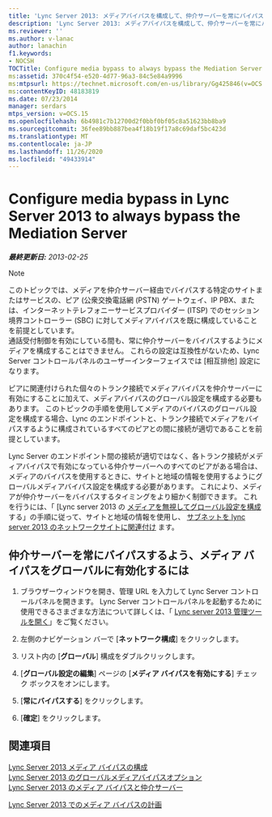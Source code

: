 ```yaml
---
title: 'Lync Server 2013: メディアバイパスを構成して、仲介サーバーを常にバイパスする'
description: 'Lync Server 2013: メディアバイパスを構成して、仲介サーバーを常にバイパスします。'
ms.reviewer: ''
ms.author: v-lanac
author: lanachin
f1.keywords:
- NOCSH
TOCTitle: Configure media bypass to always bypass the Mediation Server
ms:assetid: 370c4f54-e520-4d77-96a3-84c5e84a9996
ms:mtpsurl: https://technet.microsoft.com/en-us/library/Gg425846(v=OCS.15)
ms:contentKeyID: 48183819
ms.date: 07/23/2014
manager: serdars
mtps_version: v=OCS.15
ms.openlocfilehash: 6b4981c7b12700d2f0bbf0bf05c8a51623bb8ba9
ms.sourcegitcommit: 36fee89bb887bea4f18b19f17a8c69daf5bc423d
ms.translationtype: MT
ms.contentlocale: ja-JP
ms.lasthandoff: 11/26/2020
ms.locfileid: "49433914"
---
```

# <a name="configure-media-bypass-in-lync-server-2013-to-always-bypass-the-mediation-server"></a>Configure media bypass in Lync Server 2013 to always bypass the Mediation Server

<div data-xmlns="http://www.w3.org/1999/xhtml">

<div class="topic" data-xmlns="http://www.w3.org/1999/xhtml" data-msxsl="urn:schemas-microsoft-com:xslt" data-cs="https://msdn.microsoft.com/">

<div data-asp="https://msdn2.microsoft.com/asp">



</div>

<div id="mainSection">

<div id="mainBody">

<span> </span>

_**最終更新日:** 2013-02-25_

<div>


> [!NOTE]  
> このトピックでは、メディアを仲介サーバー経由でバイパスする特定のサイトまたはサービスの、ピア (公衆交換電話網 (PSTN) ゲートウェイ、IP PBX、または、インターネットテレフォニーサービスプロバイダー (ITSP) でのセッション境界コントローラー (SBC) に対してメディアバイパスを既に構成していることを前提としています。<BR>通話受付制御を有効にしている間も、常に仲介サーバーをバイパスするようにメディアを構成することはできません。 これらの設定は互換性がないため、Lync Server コントロールパネルのユーザーインターフェイスでは [相互排他] 設定になります。



</div>

ピアに関連付けられた個々のトランク接続でメディアバイパスを仲介サーバーに有効にすることに加えて、メディアバイパスのグローバル設定を構成する必要もあります。 このトピックの手順を使用してメディアのバイパスのグローバル設定を構成する場合、Lync のエンドポイントと、トランク接続でメディアをバイパスするように構成されているすべてのピアとの間に接続が適切であることを前提としています。

Lync Server のエンドポイント間の接続が適切ではなく、各トランク接続がメディアバイパスで有効になっている仲介サーバーへのすべてのピアがある場合は、メディアのバイパスを使用するときに、サイトと地域の情報を使用するようにグローバルメディアバイパス設定を構成する必要があります。 これにより、メディアが仲介サーバーをバイパスするタイミングをより細かく制御できます。 これを行うには、「 [Lync server 2013 の [メディアを無視してグローバル設定を構成](lync-server-2013-configure-media-bypass-global-settings-to-use-site-and-region-information.md) する」の手順に従って、サイトと地域の情報を使用し、 [サブネットを lync server 2013 のネットワークサイトに関連付け](lync-server-2013-associate-a-subnet-with-a-network-site.md) ます。

<div>

## <a name="to-enable-media-bypass-globally-to-always-bypass-the-mediation-server"></a>仲介サーバーを常にバイパスするよう、メディア バイパスをグローバルに有効化するには

1.  ブラウザーウィンドウを開き、管理 URL を入力して Lync Server コントロールパネルを開きます。 Lync Server コントロールパネルを起動するために使用できるさまざまな方法について詳しくは、「 [Lync server 2013 管理ツールを開く](lync-server-2013-open-lync-server-administrative-tools.md)」をご覧ください。

2.  左側のナビゲーション バーで [**ネットワーク構成**] をクリックします。

3.  リスト内の [**グローバル**] 構成をダブルクリックします。

4.  [**グローバル設定の編集**] ページの [**メディア バイパスを有効にする**] チェック ボックスをオンにします。

5.  [**常にバイパスする**] をクリックします。

6.  [**確定**] をクリックします。

</div>

<div>

## <a name="see-also"></a>関連項目


[Lync Server 2013 メディア バイパスの構成](lync-server-2013-configure-media-bypass.md)  
[Lync Server 2013 のグローバルメディアバイパスオプション](lync-server-2013-global-media-bypass-options.md)  
[Lync Server 2013 のメディア バイパスと仲介サーバー](lync-server-2013-media-bypass-and-mediation-server.md)  


[Lync Server 2013 でのメディア バイパスの計画](lync-server-2013-planning-for-media-bypass.md)  
  

</div>

</div>

<span> </span>

</div>

</div>

</div>

